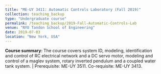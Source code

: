 ```yaml
---
title: "ME-UY 3411: Automatic Controls Laboratory (Fall 2019)"
collection: teaching_backup
type: "Undergraduate course"
permalink: /teaching_backup/2019-Fall-Automatic-Controls-Lab
venue: "NYU Tandon School of Engineering"
date: 2019-07-03
location: "New York, USA"
---
```


<b>Course summary: </b>The course covers system ID, modeling, identification and control of RC electrical network and a DC servo motor, modeling and control of a maglev system, rotary inverted pendulum and a coupled water tank system. | Prerequisite: ME-UY 3511. Co-requisite: ME-UY 3413.

<!-- Heading 1
======

Heading 2
======

Heading 3
====== -->